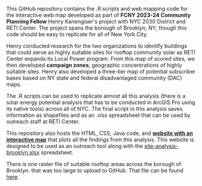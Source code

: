 This GitHub repository contains the .R scripts and web mapping code for the interactive web map developed as part of **FCNY 2023-24 Community Planning Fellow** Henry Kanengiser's project with NYC 2030 District and RETI Center. The project spans the borough of Brooklyn, NY, though this code should be easy to replicate for all of New York City.

Henry conducted research for the two organizations to identify buildings that could serve as highly suitable sites for rooftop community solar as RETI Center expands its Local Power program. From this map of scored sites, we then developed **campaign zones**, geographic concentrations of highly suitable sites. Henry also developed a three-tier map of potential subscriber bases based on NY state and federal disadvantaged community (DAC) maps.

The .R scripts can be used to replicate almost all this analysis (there is a solar energy potential analysis that has to be conducted in ArcGIS Pro using its native tools) across all of NYC. The final script in this analysis saves information as shapefiles and as an .xlsx spreadsheet that can be used by outreach staff at RETI Center.

This repository also hosts the HTML, CSS, Java code, and **[website with an interactive map](https://henry-kanengiser.github.io/fcny-community-solar/)** that plots all the findings from this analysis. This website is designed to be used as an outreach tool along with the [site-analysis-brooklyn.xlsx](https://github.com/henry-kanengiser/fcny-community-solar/blob/main/site%20analysis_brooklyn.xlsx) spreadsheet.

There is one raster file of suitable rooftop areas across the borough of Brooklyn. that was too large to upload to GitHub. That file can be found [here](https://drive.google.com/drive/folders/1yWBVyHt93tSxdTWlPd1XPLiuqe-dmvC-?usp=sharing).


